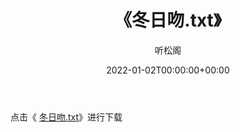 ﻿---
title:  《冬日吻.txt》
date:   2022-01-02T00:00:00+00:00
author: 听松阁
layout: post
permalink: /冬日吻/
categories: 小说
tags: [小说]
---

点击《 [冬日吻.txt](http://img.660000.xyz/bookstukust/book/bntxt/10/冬日吻.txt)》进行下载